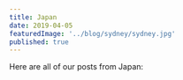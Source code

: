 ```yaml
---
title: Japan
date: 2019-04-05
featuredImage: '../blog/sydney/sydney.jpg'
published: true
---
```


Here are all of our posts from Japan:
